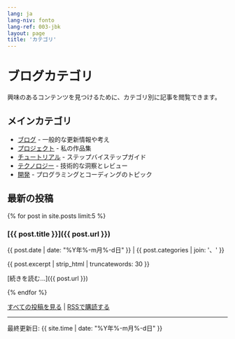 ```yaml
---
lang: ja
lang-niv: fonto
lang-ref: 003-jbk
layout: page
title: 'カテゴリ'
---
```


# ブログカテゴリ

興味のあるコンテンツを見つけるために、カテゴリ別に記事を閲覧できます。

## メインカテゴリ

- [ブログ](/category/blog/) - 一般的な更新情報や考え
- [プロジェクト](/category/projects) - 私の作品集
- [チュートリアル](/category/tutorials) - ステップバイステップガイド
- [テクノロジー](/category/technology) - 技術的な洞察とレビュー
- [開発](/category/development) - プログラミングとコーディングのトピック

## 最新の投稿

{% for post in site.posts limit:5 %}

### [{{ post.title }}]({{ post.url }})

{{ post.date | date: "%Y年%-m月%-d日" }} | {{ post.categories | join: '、' }}

{{ post.excerpt | strip_html | truncatewords: 30 }}

[続きを読む...]({{ post.url }})

{% endfor %}

[すべての投稿を見る](/archive) | [RSSで購読する](/feed.xml)

---

最終更新日: {{ site.time | date: "%Y年%-m月%-d日" }}
